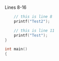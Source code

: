 Lines 8-16

```cpp
    // this is line 8
    printf("Test2");

    // this is line 11
    printf("Test");
}

int main()
{
```
